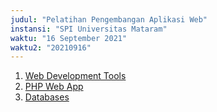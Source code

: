 ```yaml
---
judul: "Pelatihan Pengembangan Aplikasi Web"
instansi: "SPI Universitas Mataram"
waktu: "16 September 2021"
waktu2: "20210916"
---
```


1. [Web Development Tools](https://docs.google.com/presentation/d/e/2PACX-1vS2g7MOzh1k_VRWvCeZVGhi22FU174tkJqZYprB5o0V-lielZrnfq9PG_90tFxmoa9aCoX5xST4V2bQ/pub?start=false&loop=false&delayms=3000)
2. [PHP Web App](https://docs.google.com/presentation/d/e/2PACX-1vTXOEBAIUCjuPdKyxwIZSSA6ryDZ-fiYSZe1RfoaGCNUDyxz0ba_9-Xr6GCMlHdQXadDPYVGluPEeZk/pub?start=false&loop=false&delayms=3000)
3. [Databases](https://docs.google.com/presentation/d/e/2PACX-1vS7ni2bGNs1g0V0kHyZ5dpDu2u8ryiJgubzyblcqfWToy2V9mucwS8H5fXdj0bMfy8tOMb6bK-72N__/pub?start=false&loop=false&delayms=3000)